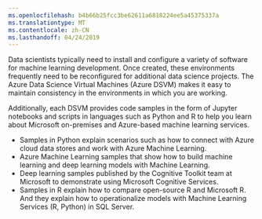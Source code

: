 ```yaml
---
ms.openlocfilehash: b4b66b25fcc3be62611a6818224ee5a45375337a
ms.translationtype: MT
ms.contentlocale: zh-CN
ms.lasthandoff: 04/24/2019
---
```

Data scientists typically need to install and configure a variety of software for machine learning development. Once created, these environments frequently need to be reconfigured for additional data science projects. The Azure Data Science Virtual Machines (Azure DSVM) makes it easy to maintain consistency in the environments in which you are working.

Additionally, each DSVM provides code samples in the form of Jupyter notebooks and scripts in languages such as Python and R to help you learn about Microsoft on-premises and Azure-based machine learning services.

- Samples in Python explain scenarios such as how to connect with Azure cloud data stores and work with Azure Machine Learning.
- Azure Machine Learning samples that show how to build machine learning and deep learning models with Machine Learning.
- Deep learning samples published by the Cognitive Toolkit team at Microsoft to demonstrate using Microsoft Cognitive Services.
- Samples in R explain how to compare open-source R and Microsoft R. And they explain how to operationalize models with Machine Learning Services (R, Python) in SQL Server.